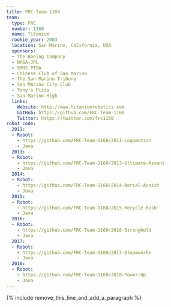 ```yaml
---
title: FRC Team 1160
team:
  type: FRC
  number: 1160
  name: Titanium
  rookie_year: 2003
  location: San Marino, California, USA
  sponsors:
  - The Boeing Company
  - NASA-JPL
  - SMHS PTSA
  - Chinese Club of San Marino
  - The San Marino Tribune
  - San Marino City Club
  - Tony's Pizza
  - San Marino High
  links:
    Website: http://www.titaniumrobotics.com
    GitHub: https://github.com/FRC-Team-1160
    Twitter: https://twitter.com/frc1160
robot_code:
  2011:
  - Robot:
    - https://github.com/FRC-Team-1160/2011-Logomotion
    - Java
  2013:
  - Robot:
    - https://github.com/FRC-Team-1160/2013-Ultimate-Ascent
    - Java
  2014:
  - Robot:
    - https://github.com/FRC-Team-1160/2014-Aerial-Assist
    - Java
  2015:
  - Robot:
    - https://github.com/FRC-Team-1160/2015-Recycle-Rush
    - Java
  2016:
  - Robot:
    - https://github.com/FRC-Team-1160/2016-Stronghold
    - Java
  2017:
  - Robot:
    - https://github.com/FRC-Team-1160/2017-Steamworks
    - Java
  2018:
  - Robot:
    - https://github.com/FRC-Team-1160/2018-Power-Up
    - Java
---
```


{% include remove_this_line_and_add_a_paragraph %}